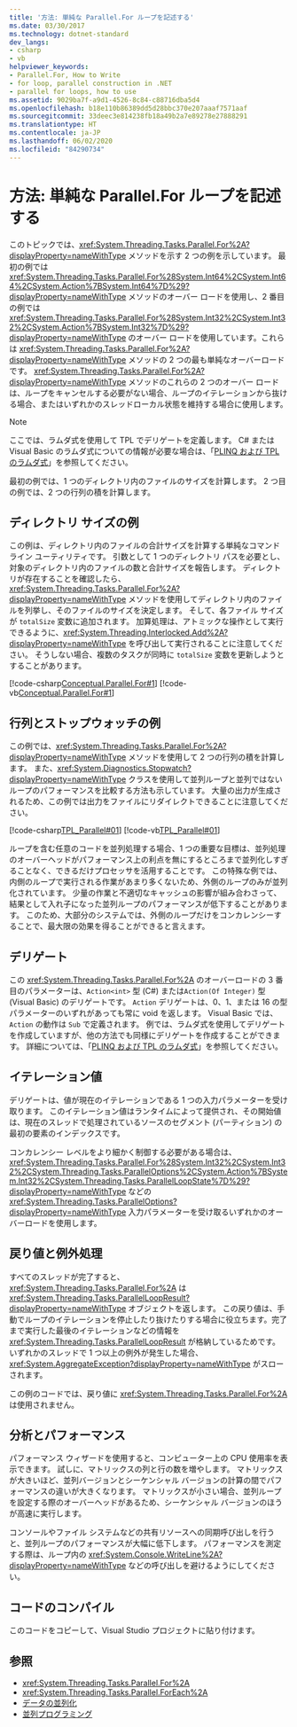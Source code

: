 ```yaml
---
title: '方法: 単純な Parallel.For ループを記述する'
ms.date: 03/30/2017
ms.technology: dotnet-standard
dev_langs:
- csharp
- vb
helpviewer_keywords:
- Parallel.For, How to Write
- for loop, parallel construction in .NET
- parallel for loops, how to use
ms.assetid: 9029ba7f-a9d1-4526-8c84-c88716dba5d4
ms.openlocfilehash: b18e110b86389dd5d28bbc370e207aaaf7571aaf
ms.sourcegitcommit: 33deec3e814238fb18a49b2a7e89278e27888291
ms.translationtype: HT
ms.contentlocale: ja-JP
ms.lasthandoff: 06/02/2020
ms.locfileid: "84290734"
---
```

# <a name="how-to-write-a-simple-parallelfor-loop"></a>方法: 単純な Parallel.For ループを記述する

このトピックでは、<xref:System.Threading.Tasks.Parallel.For%2A?displayProperty=nameWithType> メソッドを示す 2 つの例を示しています。 最初の例では <xref:System.Threading.Tasks.Parallel.For%28System.Int64%2CSystem.Int64%2CSystem.Action%7BSystem.Int64%7D%29?displayProperty=nameWithType> メソッドのオーバー ロードを使用し、2 番目の例では <xref:System.Threading.Tasks.Parallel.For%28System.Int32%2CSystem.Int32%2CSystem.Action%7BSystem.Int32%7D%29?displayProperty=nameWithType> のオーバー ロードを使用しています。これらは <xref:System.Threading.Tasks.Parallel.For%2A?displayProperty=nameWithType> メソッドの 2 つの最も単純なオーバーロードです。 <xref:System.Threading.Tasks.Parallel.For%2A?displayProperty=nameWithType> メソッドのこれらの 2 つのオーバー ロードは、ループをキャンセルする必要がない場合、ループのイテレーションから抜ける場合、またはいずれかのスレッドローカル状態を維持する場合に使用します。

> [!NOTE]
> ここでは、ラムダ式を使用して TPL でデリゲートを定義します。 C# または Visual Basic のラムダ式についての情報が必要な場合は、「[PLINQ および TPL のラムダ式](lambda-expressions-in-plinq-and-tpl.md)」を参照してください。

最初の例では、1 つのディレクトリ内のファイルのサイズを計算します。 2 つ目の例では、2 つの行列の積を計算します。

## <a name="directory-size-example"></a>ディレクトリ サイズの例

この例は、ディレクトリ内のファイルの合計サイズを計算する単純なコマンド ライン ユーティリティです。 引数として 1 つのディレクトリ パスを必要とし、対象のディレクトリ内のファイルの数と合計サイズを報告します。 ディレクトリが存在することを確認したら、<xref:System.Threading.Tasks.Parallel.For%2A?displayProperty=nameWithType> メソッドを使用してディレクトリ内のファイルを列挙し、そのファイルのサイズを決定します。 そして、各ファイル サイズが `totalSize` 変数に追加されます。 加算処理は、アトミックな操作として実行できるように、<xref:System.Threading.Interlocked.Add%2A?displayProperty=nameWithType> を呼び出して実行されることに注意してください。 そうしない場合、複数のタスクが同時に `totalSize` 変数を更新しようとすることがあります。

[!code-csharp[Conceptual.Parallel.For#1](../../../samples/snippets/csharp/VS_Snippets_CLR/conceptual.parallel.for/cs/for1.cs#1)]
[!code-vb[Conceptual.Parallel.For#1](../../../samples/snippets/visualbasic/VS_Snippets_CLR/conceptual.parallel.for/vb/for1.vb#1)]

## <a name="matrix-and-stopwatch-example"></a>行列とストップウォッチの例

この例では、<xref:System.Threading.Tasks.Parallel.For%2A?displayProperty=nameWithType> メソッドを使用して 2 つの行列の積を計算します。 また、<xref:System.Diagnostics.Stopwatch?displayProperty=nameWithType> クラスを使用して並列ループと並列ではないループのパフォーマンスを比較する方法も示しています。 大量の出力が生成されるため、この例では出力をファイルにリダイレクトできることに注意してください。

[!code-csharp[TPL_Parallel#01](../../../samples/snippets/csharp/VS_Snippets_Misc/tpl_parallel/cs/simpleparallelfor.cs#01)]
[!code-vb[TPL_Parallel#01](../../../samples/snippets/visualbasic/VS_Snippets_Misc/tpl_parallel/vb/simpleparallelfor.vb#01)]

ループを含む任意のコードを並列処理する場合、1 つの重要な目標は、並列処理のオーバーヘッドがパフォーマンス上の利点を無にするところまで並列化しすぎることなく、できるだけプロセッサを活用することです。 この特殊な例では、内側のループで実行される作業があまり多くないため、外側のループのみが並列化されています。 少量の作業と不適切なキャッシュの影響が組み合わさって、結果として入れ子になった並列ループのパフォーマンスが低下することがあります。 このため、大部分のシステムでは、外側のループだけをコンカレンシーすることで、最大限の効果を得ることができると言えます。

## <a name="the-delegate"></a>デリゲート

この <xref:System.Threading.Tasks.Parallel.For%2A> のオーバーロードの 3 番目のパラメーターは、`Action<int>` 型 (C#) または`Action(Of Integer)` 型 (Visual Basic) のデリゲートです。 `Action` デリゲートは、0、1、または 16 の型パラメーターのいずれがあっても常に void を返します。 Visual Basic では、`Action` の動作は `Sub` で定義されます。 例では、ラムダ式を使用してデリゲートを作成していますが、他の方法でも同様にデリゲートを作成することができます。 詳細については、「[PLINQ および TPL のラムダ式](lambda-expressions-in-plinq-and-tpl.md)」を参照してください。

## <a name="the-iteration-value"></a>イテレーション値

デリゲートは、値が現在のイテレーションである 1 つの入力パラメーターを受け取ります。 このイテレーション値はランタイムによって提供され、その開始値は、現在のスレッドで処理されているソースのセグメント (パーティション) の最初の要素のインデックスです。

コンカレンシー レベルをより細かく制御する必要がある場合は、<xref:System.Threading.Tasks.Parallel.For%28System.Int32%2CSystem.Int32%2CSystem.Threading.Tasks.ParallelOptions%2CSystem.Action%7BSystem.Int32%2CSystem.Threading.Tasks.ParallelLoopState%7D%29?displayProperty=nameWithType> などの <xref:System.Threading.Tasks.ParallelOptions?displayProperty=nameWithType> 入力パラメーターを受け取るいずれかのオーバーロードを使用します。

## <a name="return-value-and-exception-handling"></a>戻り値と例外処理

すべてのスレッドが完了すると、<xref:System.Threading.Tasks.Parallel.For%2A> は <xref:System.Threading.Tasks.ParallelLoopResult?displayProperty=nameWithType> オブジェクトを返します。 この戻り値は、手動でループのイテレーションを停止したり抜けたりする場合に役立ちます。完了まで実行した最後のイテレーションなどの情報を <xref:System.Threading.Tasks.ParallelLoopResult> が格納しているためです。 いずれかのスレッドで 1 つ以上の例外が発生した場合、<xref:System.AggregateException?displayProperty=nameWithType> がスローされます。

この例のコードでは、戻り値に <xref:System.Threading.Tasks.Parallel.For%2A> は使用されません。

## <a name="analysis-and-performance"></a>分析とパフォーマンス

パフォーマンス ウィザードを使用すると、コンピューター上の CPU 使用率を表示できます。 試しに、マトリックスの列と行の数を増やします。 マトリックスが大きいほど、並列バージョンとシーケンシャル バージョンの計算の間でパフォーマンスの違いが大きくなります。 マトリックスが小さい場合、並列ループを設定する際のオーバーヘッドがあるため、シーケンシャル バージョンのほうが高速に実行します。

コンソールやファイル システムなどの共有リソースへの同期呼び出しを行うと、並列ループのパフォーマンスが大幅に低下します。 パフォーマンスを測定する際は、ループ内の <xref:System.Console.WriteLine%2A?displayProperty=nameWithType> などの呼び出しを避けるようにしてください。

## <a name="compile-the-code"></a>コードのコンパイル

このコードをコピーして、Visual Studio プロジェクトに貼り付けます。

## <a name="see-also"></a>参照

- <xref:System.Threading.Tasks.Parallel.For%2A>
- <xref:System.Threading.Tasks.Parallel.ForEach%2A>
- [データの並列化](data-parallelism-task-parallel-library.md)
- [並列プログラミング](index.md)
